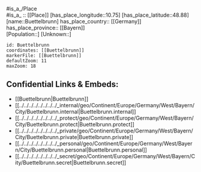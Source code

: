 ﻿---
location: [48.88,10.75] 
mapzoom: [7,12] 
mapmarker: city 
type: City
tags:
- geo/City


SpocWebEntityId: 29435
isDeleted: false
confidential: public

---
#is_a_/Place  
#is_a_ :: [[Place]] 
[has_place_longitude::10.75] 
[has_place_latitude::48.88] 
[name::Buettelbrunn] 
has_place_country:: [[Germany]]  
has_place_province:: [[Bayern]]  
[Population::] 
[Unknown::] 


```leaflet
id: Buettelbrunn
coordinates: [[Buettelbrunn]] 
markerFile: [[Buettelbrunn]] 
defaultZoom: 11 
maxZoom: 18
```


## Confidential Links & Embeds: 
- [[Buettelbrunn|Buettelbrunn]]  
- [[../../../../../../../../_internal/geo/Continent/Europe/Germany/West/Bayern/City/Buettelbrunn.internal|Buettelbrunn.internal]] 
- [[../../../../../../../../_protect/geo/Continent/Europe/Germany/West/Bayern/City/Buettelbrunn.protect|Buettelbrunn.protect]] 
- [[../../../../../../../../_private/geo/Continent/Europe/Germany/West/Bayern/City/Buettelbrunn.private|Buettelbrunn.private]] 
- [[../../../../../../../../_personal/geo/Continent/Europe/Germany/West/Bayern/City/Buettelbrunn.personal|Buettelbrunn.personal]] 
- [[../../../../../../../../_secret/geo/Continent/Europe/Germany/West/Bayern/City/Buettelbrunn.secret|Buettelbrunn.secret]] 
